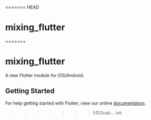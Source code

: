 <<<<<<< HEAD
# mixing_flutter
=======
# mixing_flutter

A new Flutter module for iOS&#x2F;Android.

## Getting Started

For help getting started with Flutter, view our online
[documentation](https://flutter.dev/).
>>>>>>> 5153ceb... init
